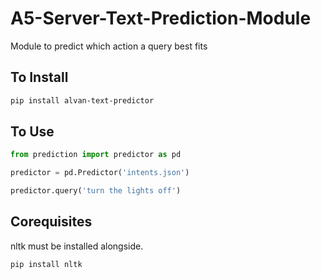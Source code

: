 # A5-Server-Text-Prediction-Module
Module to predict which action a query best fits

## To Install

```bash
pip install alvan-text-predictor
```

## To Use
```python
from prediction import predictor as pd

predictor = pd.Predictor('intents.json')

predictor.query('turn the lights off')
```

## Corequisites

nltk must be installed alongside.
```bash
pip install nltk
```
